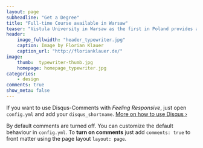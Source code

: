 ```yaml
---
layout: page
subheadline: "Get a Degree"
title: "Full-time Course available in Warsaw"
teaser: "Vistula University in Warsaw as the first in Poland provides a full-time training for everyone interested in broadly defined Technical Communication field. Thanks to the commitment and effort of tech comm experts from Poland, the novices can step into the field and those in the industry can expand their knowledge. "
header:
    image_fullwidth: "header_typewriter.jpg"
    caption: Image by Florian Klauer
    caption_url: "http://florianklauer.de/"
image:
    thumb:  typewriter-thumb.jpg
    homepage: homepage_typewriter.jpg
categories:
    - design
comments: true
show_meta: false
---
```

If you want to use Disqus-Comments with *Feeling Responsive*, just open `config.yml` and add your `disqus_shortname`. [More on how to use Disqus ›](https://disqus.com/websites/)
<!--more-->

By default comments are turned off. You can customize the default behaviour in `config.yml`. To **turn on comments** just add `comments: true` to front matter using the page layout `layout: page`.